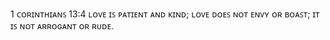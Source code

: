 1 ᴄᴏʀɪɴᴛʜɪᴀɴꜱ 13:4
ʟᴏᴠᴇ ɪꜱ ᴘᴀᴛɪᴇɴᴛ ᴀɴᴅ ᴋɪɴᴅ; ʟᴏᴠᴇ ᴅᴏᴇꜱ ɴᴏᴛ ᴇɴᴠʏ ᴏʀ ʙᴏᴀꜱᴛ; ɪᴛ ɪꜱ ɴᴏᴛ ᴀʀʀᴏɢᴀɴᴛ ᴏʀ ʀᴜᴅᴇ.
